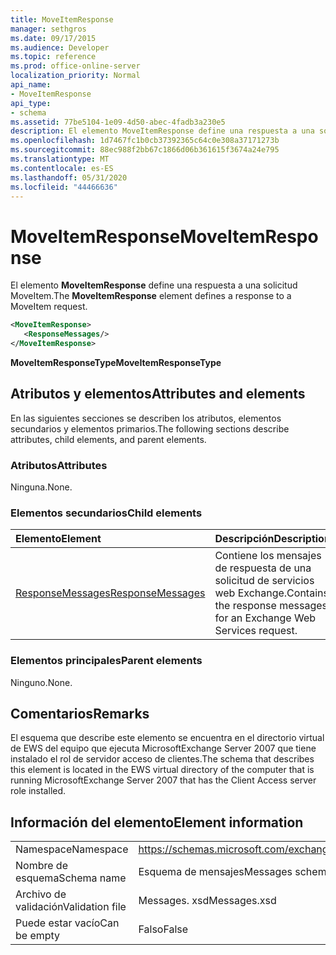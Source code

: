 ```yaml
---
title: MoveItemResponse
manager: sethgros
ms.date: 09/17/2015
ms.audience: Developer
ms.topic: reference
ms.prod: office-online-server
localization_priority: Normal
api_name:
- MoveItemResponse
api_type:
- schema
ms.assetid: 77be5104-1e09-4d50-abec-4fadb3a230e5
description: El elemento MoveItemResponse define una respuesta a una solicitud MoveItem.
ms.openlocfilehash: 1d7467fc1b0cb37392365c64c0e308a37171273b
ms.sourcegitcommit: 88ec988f2bb67c1866d06b361615f3674a24e795
ms.translationtype: MT
ms.contentlocale: es-ES
ms.lasthandoff: 05/31/2020
ms.locfileid: "44466636"
---
```

# <a name="moveitemresponse"></a><span data-ttu-id="2235e-103">MoveItemResponse</span><span class="sxs-lookup"><span data-stu-id="2235e-103">MoveItemResponse</span></span>

<span data-ttu-id="2235e-104">El elemento **MoveItemResponse** define una respuesta a una solicitud MoveItem.</span><span class="sxs-lookup"><span data-stu-id="2235e-104">The **MoveItemResponse** element defines a response to a MoveItem request.</span></span> 
  
```xml
<MoveItemResponse>
   <ResponseMessages/>
</MoveItemResponse>
```

 <span data-ttu-id="2235e-105">**MoveItemResponseType**</span><span class="sxs-lookup"><span data-stu-id="2235e-105">**MoveItemResponseType**</span></span>
## <a name="attributes-and-elements"></a><span data-ttu-id="2235e-106">Atributos y elementos</span><span class="sxs-lookup"><span data-stu-id="2235e-106">Attributes and elements</span></span>

<span data-ttu-id="2235e-107">En las siguientes secciones se describen los atributos, elementos secundarios y elementos primarios.</span><span class="sxs-lookup"><span data-stu-id="2235e-107">The following sections describe attributes, child elements, and parent elements.</span></span>
  
### <a name="attributes"></a><span data-ttu-id="2235e-108">Atributos</span><span class="sxs-lookup"><span data-stu-id="2235e-108">Attributes</span></span>

<span data-ttu-id="2235e-109">Ninguna.</span><span class="sxs-lookup"><span data-stu-id="2235e-109">None.</span></span>
  
### <a name="child-elements"></a><span data-ttu-id="2235e-110">Elementos secundarios</span><span class="sxs-lookup"><span data-stu-id="2235e-110">Child elements</span></span>

|<span data-ttu-id="2235e-111">**Elemento**</span><span class="sxs-lookup"><span data-stu-id="2235e-111">**Element**</span></span>|<span data-ttu-id="2235e-112">**Descripción**</span><span class="sxs-lookup"><span data-stu-id="2235e-112">**Description**</span></span>|
|:-----|:-----|
|[<span data-ttu-id="2235e-113">ResponseMessages</span><span class="sxs-lookup"><span data-stu-id="2235e-113">ResponseMessages</span></span>](responsemessages.md) <br/> |<span data-ttu-id="2235e-114">Contiene los mensajes de respuesta de una solicitud de servicios web Exchange.</span><span class="sxs-lookup"><span data-stu-id="2235e-114">Contains the response messages for an Exchange Web Services request.</span></span>  <br/> |
   
### <a name="parent-elements"></a><span data-ttu-id="2235e-115">Elementos principales</span><span class="sxs-lookup"><span data-stu-id="2235e-115">Parent elements</span></span>

<span data-ttu-id="2235e-116">Ninguno.</span><span class="sxs-lookup"><span data-stu-id="2235e-116">None.</span></span>
  
## <a name="remarks"></a><span data-ttu-id="2235e-117">Comentarios</span><span class="sxs-lookup"><span data-stu-id="2235e-117">Remarks</span></span>

<span data-ttu-id="2235e-118">El esquema que describe este elemento se encuentra en el directorio virtual de EWS del equipo que ejecuta MicrosoftExchange Server 2007 que tiene instalado el rol de servidor acceso de clientes.</span><span class="sxs-lookup"><span data-stu-id="2235e-118">The schema that describes this element is located in the EWS virtual directory of the computer that is running MicrosoftExchange Server 2007 that has the Client Access server role installed.</span></span>
  
## <a name="element-information"></a><span data-ttu-id="2235e-119">Información del elemento</span><span class="sxs-lookup"><span data-stu-id="2235e-119">Element information</span></span>

|||
|:-----|:-----|
|<span data-ttu-id="2235e-120">Namespace</span><span class="sxs-lookup"><span data-stu-id="2235e-120">Namespace</span></span>  <br/> |https://schemas.microsoft.com/exchange/services/2006/messages  <br/> |
|<span data-ttu-id="2235e-121">Nombre de esquema</span><span class="sxs-lookup"><span data-stu-id="2235e-121">Schema name</span></span>  <br/> |<span data-ttu-id="2235e-122">Esquema de mensajes</span><span class="sxs-lookup"><span data-stu-id="2235e-122">Messages schema</span></span>  <br/> |
|<span data-ttu-id="2235e-123">Archivo de validación</span><span class="sxs-lookup"><span data-stu-id="2235e-123">Validation file</span></span>  <br/> |<span data-ttu-id="2235e-124">Messages. xsd</span><span class="sxs-lookup"><span data-stu-id="2235e-124">Messages.xsd</span></span>  <br/> |
|<span data-ttu-id="2235e-125">Puede estar vacío</span><span class="sxs-lookup"><span data-stu-id="2235e-125">Can be empty</span></span>  <br/> |<span data-ttu-id="2235e-126">Falso</span><span class="sxs-lookup"><span data-stu-id="2235e-126">False</span></span>  <br/> |
   

